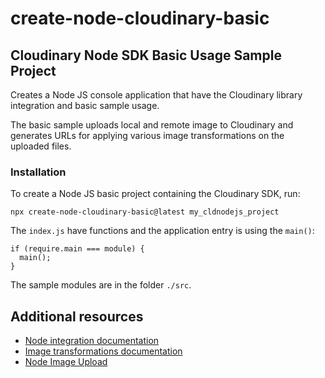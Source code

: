 # create-node-cloudinary-basic

## Cloudinary Node SDK Basic Usage Sample Project ##

Creates a Node JS console application that have the Cloudinary library integration and basic sample usage.

The basic sample uploads local and remote image to Cloudinary and generates URLs for applying various image transformations on the uploaded files.

### Installation

To create a Node JS basic project containing the Cloudinary SDK, run:

```
npx create-node-cloudinary-basic@latest my_cldnodejs_project
```

The `index.js` have functions and the application entry is using the `main()`:

```
if (require.main === module) {
  main();
}
```

The sample modules are in the folder `./src`.

## Additional resources ##

* [Node integration documentation](http://cloudinary.com/documentation/node_integration)
* [Image transformations documentation](http://cloudinary.com/documentation/node_image_manipulation)
* [Node Image Upload](http://cloudinary.com/documentation/node_image_upload)